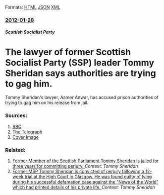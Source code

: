 
Formats: [HTML](/news/2012/01/28/the-lawyer-of-former-scottish-socialist-party-ssp-leader-tommy-sheridan-says-authorities-are-trying-to-gag-him.html)  [JSON](/news/2012/01/28/the-lawyer-of-former-scottish-socialist-party-ssp-leader-tommy-sheridan-says-authorities-are-trying-to-gag-him.json)  [XML](/news/2012/01/28/the-lawyer-of-former-scottish-socialist-party-ssp-leader-tommy-sheridan-says-authorities-are-trying-to-gag-him.xml)  

### [2012-01-28](/news/2012/01/28/index.md)

##### Scottish Socialist Party
# The lawyer of former Scottish Socialist Party (SSP) leader Tommy Sheridan says authorities are trying to gag him. 

Tommy Sheridan&#039;s lawyer, Aamer Anwar, has accused prison authorities of trying to gag him on his release from jail.


### Sources:

1. [BBC](http://www.bbc.co.uk/news/uk-scotland-glasgow-west-16773620)
2. [The Telegraph](http://www.telegraph.co.uk/news/uknews/scotland/9046647/Tommy-Sheridan-in-gagging-order-row.html)
2. [Cover Image](http://i.telegraph.co.uk/multimedia/archive/01792/tommy-sheridan_1792070a.jpg)

### Related:

1. [Former Member of the Scottish Parliament Tommy Sheridan is jailed for three years for committing perjury. ](/news/2011/01/26/former-member-of-the-scottish-parliament-tommy-sheridan-is-jailed-for-three-years-for-committing-perjury.md) _Context: Tommy Sheridan_
2. [Former MSP Tommy Sheridan is convicted of perjury following a 12-week trial at the High Court in Glasgow. He was found guilty of lying during his successful defamation case against the "News of the World" which had printed details of his private life. ](/news/2010/12/23/former-msp-tommy-sheridan-is-convicted-of-perjury-following-a-12-week-trial-at-the-high-court-in-glasgow-he-was-found-guilty-of-lying-durin.md) _Context: Tommy Sheridan_
